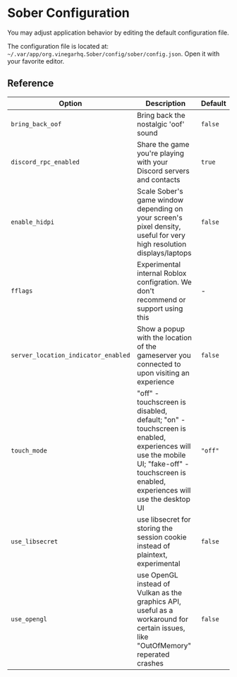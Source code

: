 # Sober Configuration

You may adjust application behavior by editing the default configuration file.

The configuration file is located at: `~/.var/app/org.vinegarhq.Sober/config/sober/config.json`. Open it with your favorite editor.

## Reference

| Option                              | Description                                                                           | Default   |
| ----------------------------------- | ------------------------------------------------------------------------------------- | --------- |
| `bring_back_oof`                    | Bring back the nostalgic 'oof' sound | `false` |
| `discord_rpc_enabled`               | Share the game you're playing with your Discord servers and contacts | `true` |
| `enable_hidpi`                      | Scale Sober's game window depending on your screen's pixel density, useful for very high resolution displays/laptops | `false`   |
| `fflags`                            | Experimental internal Roblox configration. We don't recommend or support using this | - |
| `server_location_indicator_enabled` | Show a popup with the location of the gameserver you connected to upon visiting an experience | `false` |
| `touch_mode`                        | "off" - touchscreen is disabled, default; "on" - touchscreen is enabled, experiences will use the mobile UI; "fake-off" - touchscreen is enabled, experiences will use the desktop UI | `"off"`   |
| `use_libsecret`                     | use libsecret for storing the session cookie instead of plaintext, experimental | `false` |
| `use_opengl`                        | use OpenGL instead of Vulkan as the graphics API, useful as a workaround for certain issues, like "OutOfMemory" reperated crashes | `false` |
